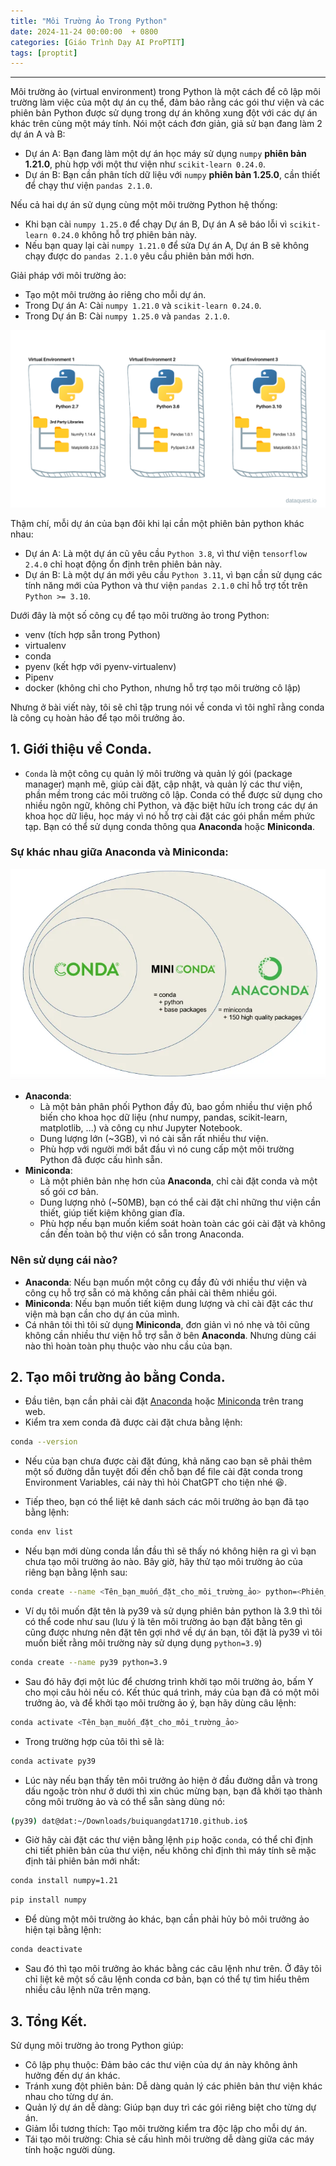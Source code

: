 ```yaml
---
title: "Môi Trường Ảo Trong Python"
date: 2024-11-24 00:00:00  + 0800
categories: [Giáo Trình Dạy AI ProPTIT]
tags: [proptit]
---
```

---

<script type="text/x-mathjax-config">
    MathJax.Hub.Config({
        tex2jax: {
            inlineMath: [['$','$'], ['\\(','\\)']],
            processEscapes: true
        }
    });
</script>
<script src="https://cdnjs.cloudflare.com/ajax/libs/mathjax/2.7.7/MathJax.js?config=TeX-AMS_HTML-full"></script>

Môi trường ảo (virtual environment) trong Python là một cách để cô lập môi trường làm việc của một dự án cụ thể, đảm bảo rằng các gói thư viện và các phiên bản Python được sử dụng trong dự án không xung đột với các dự án khác trên cùng một máy tính. Nói một cách đơn giản, giả sử bạn đang làm 2 dự án A và B:
- Dự án A: Bạn đang làm một dự án học máy sử dụng `numpy` **phiên bản 1.21.0**, phù hợp với một thư viện như `scikit-learn 0.24.0`.
- Dự án B: Bạn cần phân tích dữ liệu với `numpy` **phiên bản 1.25.0**, cần thiết để chạy thư viện `pandas 2.1.0`.

Nếu cả hai dự án sử dụng cùng một môi trường Python hệ thống:

- Khi bạn cài `numpy 1.25.0` để chạy Dự án B, Dự án A sẽ báo lỗi vì `scikit-learn 0.24.0` không hỗ trợ phiên bản này.
- Nếu bạn quay lại cài `numpy 1.21.0` để sửa Dự án A, Dự án B sẽ không chạy được do `pandas 2.1.0` yêu cầu phiên bản mới hơn.
  
Giải pháp với môi trường ảo:

- Tạo một môi trường ảo riêng cho mỗi dự án.
- Trong Dự án A: Cài `numpy 1.21.0` và `scikit-learn 0.24.0`.
- Trong Dự án B: Cài `numpy 1.25.0` và `pandas 2.1.0`.

![anh](./image/python-virtual-envs1.webp)

Thậm chí, mỗi dự án của bạn đôi khi lại cần một phiên bản python khác nhau:
- Dự án A: Là một dự án cũ yêu cầu `Python 3.8`, vì thư viện `tensorflow 2.4.0` chỉ hoạt động ổn định trên phiên bản này.
- Dự án B: Là một dự án mới yêu cầu `Python 3.11`, vì bạn cần sử dụng các tính năng mới của Python và thư viện `pandas 2.1.0` chỉ hỗ trợ tốt trên `Python >= 3.10`.

Dưới đây là một số công cụ để tạo môi trường ảo trong Python:

- venv (tích hợp sẵn trong Python)
- virtualenv
- conda
- pyenv (kết hợp với pyenv-virtualenv)
- Pipenv
- docker (không chỉ cho Python, nhưng hỗ trợ tạo môi trường cô lập)

Nhưng ở bài viết này, tôi sẽ chỉ tập trung nói về conda vì tôi nghĩ rằng conda là công cụ hoàn hảo để tạo môi trưởng ảo.

## 1. Giới thiệu về Conda.

- `Conda` là một công cụ quản lý môi trường và quản lý gói (package manager) mạnh mẽ, giúp cài đặt, cập nhật, và quản lý các thư viện, phần mềm trong các môi trường cô lập. Conda có thể được sử dụng cho nhiều ngôn ngữ, không chỉ Python, và đặc biệt hữu ích trong các dự án khoa học dữ liệu, học máy vì nó hỗ trợ cài đặt các gói phần mềm phức tạp. Bạn có thể sử dụng conda thông qua **Anaconda** hoặc **Miniconda**.

### Sự khác nhau giữa Anaconda và Miniconda:

![anh](./image/conda_diagram.png.webp)

- **Anaconda**:
  - Là một bản phân phối Python đầy đủ, bao gồm nhiều thư viện phổ biến cho khoa học dữ liệu (như numpy, pandas, scikit-learn, matplotlib, ...) và công cụ như Jupyter Notebook.
  - Dung lượng lớn (~3GB), vì nó cài sẵn rất nhiều thư viện.
  - Phù hợp với người mới bắt đầu vì nó cung cấp một môi trường Python đã được cấu hình sẵn.
- **Miniconda**:
  - Là một phiên bản nhẹ hơn của **Anaconda**, chỉ cài đặt conda và một số gói cơ bản.
  - Dung lượng nhỏ (~50MB), bạn có thể cài đặt chỉ những thư viện cần thiết, giúp tiết kiệm không gian đĩa.
  - Phù hợp nếu bạn muốn kiểm soát hoàn toàn các gói cài đặt và không cần đến toàn bộ thư viện có sẵn trong Anaconda.

### Nên sử dụng cái nào?
- **Anaconda**: Nếu bạn muốn một công cụ đầy đủ với nhiều thư viện và công cụ hỗ trợ sẵn có mà không cần phải cài thêm nhiều gói.
- **Miniconda**: Nếu bạn muốn tiết kiệm dung lượng và chỉ cài đặt các thư viện mà bạn cần cho dự án của mình.
- Cá nhân tôi thì tôi sử dụng **Miniconda**, đơn giản vì nó nhẹ và tôi cũng không cần nhiều thư viện hỗ trợ sẵn ở bên **Anaconda**. Nhưng dùng cái nào thì hoàn toàn phụ thuộc vào nhu cầu của bạn.
  
## 2. Tạo môi trường ảo bằng Conda.

- Đầu tiên, bạn cần phải cài đặt [Anaconda](https://www.anaconda.com/download) hoặc [Miniconda](https://docs.anaconda.com/miniconda/) trên trang web.
- Kiểm tra xem conda đã được cài đặt chưa bằng lệnh:

```bash
conda --version
```

- Nếu của bạn chưa được cài đặt đúng, khả năng cao bạn sẽ phải thêm một số đường dẫn tuyệt đối đến chỗ bạn để file cài đặt conda trong Environment Variables, cái này thì hỏi ChatGPT cho tiện nhé 😆.

- Tiếp theo, bạn có thể liệt kê danh sách các môi trường ảo bạn đã tạo bằng lệnh:
  
```bash
conda env list
```

- Nếu bạn mới dùng conda lần đầu thì sẽ thấy nó không hiện ra gì vì bạn chưa tạo môi trường ảo nào. Bây giờ, hãy thử tạo môi trường ảo của riêng bạn bằng lệnh sau:

```bash
conda create --name <Tên_bạn_muốn_đặt_cho_môi_trường_ảo> python=<Phiên_bản_python_bạn_muốn_dùng>
```

- Ví dụ tôi muốn đặt tên là py39 và sử dụng phiên bản python là 3.9 thì tôi có thể code như sau (lưu ý là tên môi trường ảo bạn đặt bằng tên gì cũng được nhưng nên đặt tên gợi nhớ về dự án bạn, tôi đặt là py39 vì tôi muốn biết rằng môi trường này sử dụng dụng `python=3.9`)

```bash
conda create --name py39 python=3.9
```

- Sau đó hãy đợi một lúc để chương trình khởi tạo môi trường ảo, bấm Y cho mọi câu hỏi nếu có. Kết thúc quá trình, máy của bạn đã có một môi trưởng ảo, và để khởi tạo môi trường ảo ý, bạn hãy dùng câu lệnh:

```bash
conda activate <Tên_bạn_muốn_đặt_cho_môi_trường_ảo>
```

- Trong trường hợp của tôi thì sẽ là:

```bash
conda activate py39
```

- Lúc này nếu bạn thấy tên môi trưởng ảo hiện ở đầu đường dẫn và trong dấu ngoặc tròn như ở dưới thì xin chúc mừng bạn, bạn đã khởi tạo thành công môi trường ảo và có thể sẵn sàng dùng nó:

```bash
(py39) dat@dat:~/Downloads/buiquangdat1710.github.io$ 
```

- Giờ hãy cài đặt các thư viện bằng lệnh `pip` hoặc `conda`, có thể chỉ định chi tiết phiên bản của thư viện, nếu không chỉ định thì máy tính sẽ mặc định tải phiên bản mới nhất:

```bash
conda install numpy=1.21
``` 

```bash
pip install numpy
```

- Để dùng một môi trường ảo khác, bạn cần phải hủy bỏ môi trưởng ảo hiện tại bằng lệnh:

```bash
conda deactivate
```

- Sau đó thì tạo môi trưởng ảo khác bằng các câu lệnh như trên. Ở đây tôi chỉ liệt kê một số câu lệnh conda cơ bản, bạn có thể tự tìm hiểu thêm nhiều câu lệnh nữa trên mạng.

## 3. Tổng Kết.

Sử dụng môi trường ảo trong Python giúp:
  - Cô lập phụ thuộc: Đảm bảo các thư viện của dự án này không ảnh hưởng đến dự án khác.
  - Tránh xung đột phiên bản: Dễ dàng quản lý các phiên bản thư viện khác nhau cho từng dự án.
  - Quản lý dự án dễ dàng: Giúp bạn duy trì các gói riêng biệt cho từng dự án.
  - Giảm lỗi tương thích: Tạo môi trường kiểm tra độc lập cho mỗi dự án.
  - Tái tạo môi trường: Chia sẻ cấu hình môi trường dễ dàng giữa các máy tính hoặc người dùng.